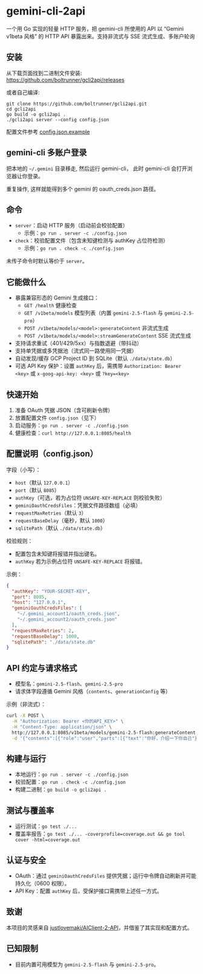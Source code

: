 # gemini-cli-2api

一个用 Go 实现的轻量 HTTP 服务，把 gemini-cli 所使用的 API 以 “Gemini v1beta 风格” 的 HTTP API 暴露出来。支持非流式与 SSE 流式生成、多账户轮询

## 安装

从下载页面找到二进制文件安装: https://github.com/boltrunner/gcli2api/releases

或者自己编译:

```
git clone https://github.com/boltrunner/gcli2api.git
cd gcli2api
go build -o gcli2api .
./gcli2api server --config config.json
```

配置文件参考 [config.json.example](https://github.com/boltrunner/gcli2api/blob/master/config.json.example)

## gemini-cli 多账户登录

把本地的 `~/.gemini` 目录移走, 然后运行 gemini-cli， 此时 gemini-cli 会打开浏览器让你登录。

重复操作, 这样就能得到多个 gemini 的 oauth_creds.json 路径。

## 命令
- `server`：启动 HTTP 服务（启动前会校验配置）
  - 示例：`go run . server -c ./config.json`
- `check`：校验配置文件（包含未知键检测与 authKey 占位符检测）
  - 示例：`go run . check -c ./config.json`

未传子命令时默认等价于 `server`。

## 它能做什么
- 暴露兼容形态的 Gemini 生成接口：
  - `GET /health` 健康检查
  - `GET /v1beta/models` 模型列表（内置 `gemini-2.5-flash` 与 `gemini-2.5-pro`）
  - `POST /v1beta/models/<model>:generateContent` 非流式生成
  - `POST /v1beta/models/<model>:streamGenerateContent` SSE 流式生成
- 支持请求重试（401/429/5xx）与指数退避（带抖动）
- 支持单凭据或多凭据池（流式同一路使用同一凭据）
- 自动发现/缓存 GCP Project ID 到 SQLite（默认 `./data/state.db`）
- 可选 API Key 保护：设置 `authKey` 后，需携带 `Authorization: Bearer <key>` 或 `x-goog-api-key: <key>` 或 `?key=<key>`

## 快速开始
1) 准备 OAuth 凭据 JSON（含可刷新令牌）
2) 放置配置文件 `config.json`（见下）
3) 启动服务：`go run . server -c ./config.json`
4) 健康检查：`curl http://127.0.0.1:8085/health`

## 配置说明（config.json）
字段（小写）：
- `host`（默认 `127.0.0.1`）
- `port`（默认 `8085`）
- `authKey`（可选，若为占位符 `UNSAFE-KEY-REPLACE` 则校验失败）
- `geminiOauthCredsFiles`：凭据文件路径数组（必填）
- `requestMaxRetries`（默认 `3`）
- `requestBaseDelay`（毫秒，默认 `1000`）
- `sqlitePath`（默认 `./data/state.db`）

校验规则：
- 配置包含未知键将报错并指出键名。
- `authKey` 若为示例占位符 `UNSAFE-KEY-REPLACE` 将报错。

示例：
```json
{
  "authKey": "YOUR-SECRET-KEY",
  "port": 8085,
  "host": "127.0.0.1",
  "geminiOauthCredsFiles": [
    "~/.gemini_account1/oauth_creds.json",
    "~/.gemini_account2/oauth_creds.json"
  ],
  "requestMaxRetries": 2,
  "requestBaseDelay": 1000,
  "sqlitePath": "./data/state.db"
}
```

## API 约定与请求格式
- 模型名：`gemini-2.5-flash`、`gemini-2.5-pro`
- 请求体字段遵循 Gemini 风格（`contents`、`generationConfig` 等）

示例（非流式）：
```bash
curl -X POST \
  -H "Authorization: Bearer <你的API_KEY>" \
  -H "Content-Type: application/json" \
  http://127.0.0.1:8085/v1beta/models/gemini-2.5-flash:generateContent \
  -d '{"contents":[{"role":"user","parts":[{"text":"你好，介绍一下你自己"}]}]}'
```

## 构建与运行
- 本地运行：`go run . server -c ./config.json`
- 校验配置：`go run . check -c ./config.json`
- 构建二进制：`go build -o gcli2api .`

## 测试与覆盖率
- 运行测试：`go test ./...`
- 覆盖率报告：`go test ./... -coverprofile=coverage.out && go tool cover -html=coverage.out`

## 认证与安全
- OAuth：通过 `geminiOauthCredsFiles` 提供凭据；运行中令牌自动刷新并可能持久化（0600 权限）。
- API Key：配置 `authKey` 后，受保护接口需携带上述任一方式。

## 致谢

本项目的灵感来自 [justlovemaki/AIClient-2-API](https://github.com/justlovemaki/AIClient-2-API)，并借鉴了其实现和配置方式。

## 已知限制
- 目前内置可用模型为 `gemini-2.5-flash` 与 `gemini-2.5-pro`。
